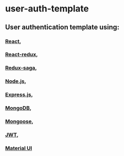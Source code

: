 # user-auth-template

## User authentication template using:

### [React](https://reactjs.org/), 
### [React-redux](https://redux.js.org/basics/usage-with-react), 
### [Redux-saga](https://redux-saga.js.org/docs/introduction/BeginnerTutorial.html), 
### [Node.js](https://nodejs.org/uk/), 
### [Express.js](https://expressjs.com/), 
### [MongoDB](https://www.mongodb.com/cloud/atlas/lp/try2?utm_source=google&utm_campaign=gs_emea_ukraine_search_brand_atlas_desktop&utm_term=mongodb&utm_medium=cpc_paid_search&utm_ad=e&gclid=CjwKCAjw4KD0BRBUEiwA7MFNTWwryFy16Ah-POZAFi9Dc1buXXHd6vgFpvWESM3vjXO1YkQOe73amRoCIwoQAvD_BwE), 
### [Mongoose](https://mongoosejs.com/), 
### [JWT](https://jwt.io/),
### [Material UI](https://material-ui.com/)
